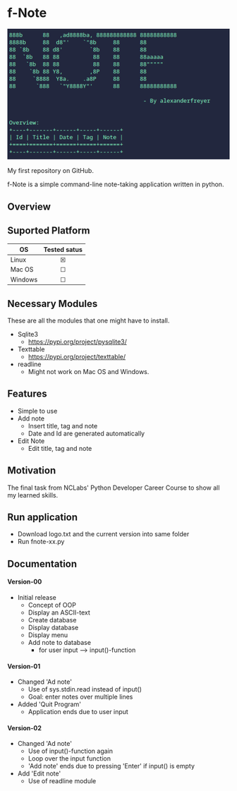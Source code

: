 # f-Note 
<p align="center">
  <img src=img/example.png>
</p>

My first repository on GitHub.

f-Note is a simple command-line note-taking application written in python. 

## Overview 


## Suported Platform 

| OS      | Tested satus       
| ------- |:-------------:
| Linux   | &#9746;
| Mac OS  | &#9744; 
| Windows | &#9744; 

## Necessary Modules 
These are all the modules that one might have to install. 

- Sqlite3 
  - https://pypi.org/project/pysqlite3/
- Texttable 
  - https://pypi.org/project/texttable/
- readline 
  - Might not work on Mac OS and Windows. 

## Features 
- Simple to use 
- Add note 
  - Insert title, tag and note
  - Date and Id are generated automatically
- Edit Note 
  - Edit title, tag and note 

## Motivation 
The final task from NCLabs' Python Developer Career Course to show all my learned skills. 

## Run application 
- Download logo.txt and the current version into same folder 
- Run fnote-xx.py 
 
## Documentation 
#### Version-00 
- Initial release 
  - Concept of OOP 
  - Display an ASCII-text
  - Create database 
  - Display database 
  - Display menu 
  - Add note to database 
    - for user input --> input()-function 

#### Version-01
- Changed 'Ad note'
  - Use of sys.stdin.read instead of input() 
  - Goal: enter notes over multiple lines 
- Added 'Quit Program' 
  - Application ends due to user input 

#### Version-02 
- Changed 'Ad note' 
  - Use of input()-function again
  - Loop over the input function
  - 'Add note' ends due to pressing 'Enter' if input() is empty 
- Add 'Edit note' 
  - Use of readline module

